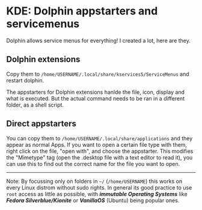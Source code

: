 # KDE: Dolphin appstarters and servicemenus

Dolphin allows service menus for everything! I created a lot, here are they.

## Dolphin extensions
Copy them to `/home/USERNAME/.local/share/kservices5/ServiceMenus` and restart dolphin.

The appstarters for Dolphin extensions hanlde the file, icon, display and what is executed. But the actual command needs to be ran in a different folder, as a shell script.


## Direct appstarters
You can copy them to `/home/USERNAME/.local/share/applications` and they appear as normal Apps. If you want to open a certain file type with them, right click on the file, "open with", and choose the appstarter. This modifies the "Mimetype" tag (open the .desktop file with a text editor to read it), you can use this to find out the correct name for the file you want to open.

---

Note: By focussing only on folders in `~/` (`/home/USERNAME`) this works on every Linux distrom without sudo rights.
In general its good practice to use `root` access as little as possible, with ***immutable Operating Systems*** like ***Fedora Silverblue/Kionite*** or ***VanillaOS*** (Ubuntu) being popular ones.
